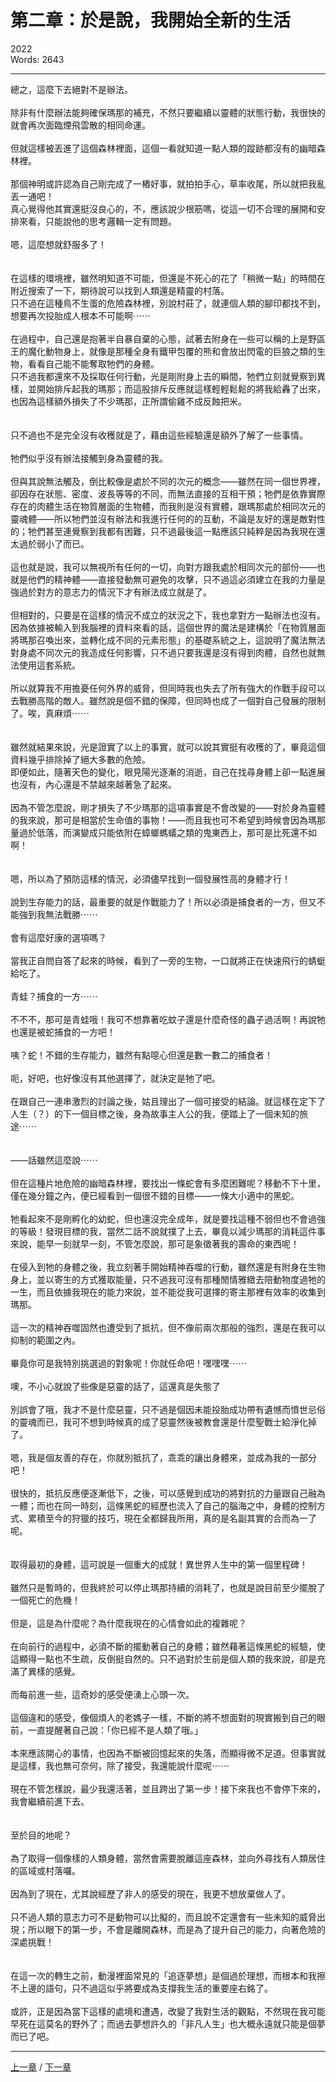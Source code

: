 # 第二章：於是說，我開始全新的生活
2022
<br>Words: 2643

---
總之，這麼下去絕對不是辦法。
<br>
<br>除非有什麼辦法能夠確保瑪那的補充，不然只要繼續以靈體的狀態行動，我很快的就會再次面臨煙飛雲散的相同命運。
<br>
<br>但就這樣被丟進了這個森林裡面，這個一看就知道一點人類的蹤跡都沒有的幽暗森林裡。
<br>
<br>那個神明或許認為自己剛完成了一樁好事，就拍拍手心，草率收尾，所以就把我亂丟一通吧！
<br>真心覺得他其實還挺沒良心的，不，應該說少根筋嗎，從這一切不合理的展開和安排來看，只能說他的思考邏輯一定有問題。
<br>
<br>嗯，這麼想就舒服多了！
<br>
<br>
<br>在這樣的環境裡，雖然明知道不可能，但還是不死心的花了「稍微一點」的時間在附近搜索了一下，期待說可以找到人類還是精靈的村落。
<br>只不過在這種鳥不生蛋的危險森林裡，別說村莊了，就連個人類的腳印都找不到，想要再次投胎成人根本不可能啊⋯⋯
<br>
<br>在過程中，自己還是抱著半自暴自棄的心態，試著去附身在一些可以稱的上是野區王的魔化動物身上，就像是那種全身有鐵甲包覆的熊和會放出閃電的巨狼之類的生物，看看自己能不能奪取牠們的身體。
<br>只不過我都還來不及採取任何行動，光是剛附身上去的瞬間，牠們立刻就覺察到異樣，並開始排斥起我的瑪那；而這股排斥反應就這樣輕輕鬆鬆的將我給轟了出來，也因為這樣額外損失了不少瑪那，正所謂偷雞不成反蝕把米。
<br>
<br>
<br>只不過也不是完全沒有收穫就是了，藉由這些經驗還是額外了解了一些事情。
<br>
<br>牠們似乎沒有辦法接觸到身為靈體的我。
<br>
<br>但與其說無法觸及，倒比較像是處於不同的次元的概念——雖然在同一個世界裡，卻因存在狀態、密度、波長等等的不同，而無法直接的互相干預；牠們是依靠實際存在的肉體生活在物質層面的生物體，而我則是沒有實體，跟瑪那處於相同次元的靈魂體——所以牠們並沒有辦法和我進行任何的的互動，不論是友好的還是敵對性的；牠們甚至連覺察到我都有困難，只不過最後這一點應該只純粹是因為我現在還太過於弱小了而已。
<br>
<br>這也就是說，我可以無視所有任何的一切，向對方跟我處於相同次元的部份——也就是他們的精神體——直接發動無可避免的攻擊，只不過這必須建立在我的力量是強過於對方的意志力的情況下才有辦法成立就是了。
<br>
<br>但相對的，只要是在這樣的情況不成立的狀況之下，我也拿對方一點辦法也沒有。因為依據被輸入到我腦裡的資料來看的話，這個世界的魔法是建構於「在物質層面將瑪那召喚出來，並轉化成不同的元素形態」的基礎系統之上，這說明了魔法無法對身處不同次元的我造成任何影響，只不過只要我還是沒有得到肉體，自然也就無法使用這套系統。
<br>
<br>所以就算我不用擔憂任何外界的威脅，但同時我也失去了所有強大的作戰手段可以去戰勝高階的敵人。雖然說是個不錯的保障，但同時也成了一個對自己發展的限制了。唉，真麻煩⋯⋯
<br>
<br>
<br>雖然就結果來說，光是證實了以上的事實，就可以說其實挺有收穫的了，畢竟這個資料幾乎排除掉了絕大多數的危險。
<br>即便如此，隨著天色的變化，眼見陽光逐漸的消逝，自己在找尋身體上卻一點進展也沒有，內心還是不禁越來越著急了起來。
<br>
<br>因為不管怎麼說，剛才損失了不少瑪那的這項事實是不會改變的——對於身為靈體的我來說，那可是相當於生命值的事物！——而且我也可不希望到時候會因為瑪那量過於低落，而演變成只能依附在蟑螂螞蟻之類的鬼東西上，那可是比死還不如啊！
<br>
<br>
<br>嗯，所以為了預防這樣的情況，必須儘早找到一個發展性高的身體才行！
<br>
<br>說到生存能力的話，最重要的就是作戰能力了！所以必須是捕食者的一方，但又不能強到我無法戰勝⋯⋯
<br>
<br>會有這麼好康的選項嗎？
<br>
<br>當我正自問自答了起來的時候，看到了一旁的生物，一口就將正在快速飛行的蜻蜓給吃了。
<br>
<br>青蛙？捕食的一方⋯⋯
<br>
<br>不不不，那可是青蛙哦！我可不想靠著吃蚊子還是什麼奇怪的蟲子過活啊！再說牠也還是被蛇捕食的一方吧！
<br>
<br>咦？蛇！不錯的生存能力，雖然有點噁心但還是數一數二的捕食者！
<br>
<br>呃，好吧，也好像沒有其他選擇了，就決定是牠了吧。
<br>
<br>在跟自己一連串激烈的討論之後，姑且理出了一個可接受的結論。就這樣在定下了人生（？）的下一個目標之後，身為故事主人公的我，便踏上了一個未知的旅途⋯⋯
<br>
<br>
<br>——話雖然這麼說⋯⋯
<br>
<br>但在這種片地危險的幽暗森林裡，要找出一條蛇會有多麼困難呢？移動不下十里，僅在幾分鐘之內，便已經看到一個很不錯的目標——一條大小適中的黑蛇。
<br>
<br>牠看起來不是剛孵化的幼蛇，但也還沒完全成年，就是要找這種不弱但也不會過強的等級！發現目標的我，當然二話不說就撲了上去，畢竟以減少瑪那的消耗這件事來說，能早一刻就早一刻，不管怎麼說，那可是象徵著我的壽命的東西呢！
<br>
<br>在侵入到牠的身體之後，我立刻著手開始精神吞噬的行動，雖然還是有附身在生物身上，並以寄生的方式獲取能量，只不過我可沒有那種閒情雅緻去陪動物度過牠的一生，而且依據我現在的能力來說，並不能從我可選擇的寄主那裡有效率的收集到瑪那。
<br>
<br>這一次的精神吞噬固然也遭受到了抵抗，但不像前兩次那般的強烈，還是在我可以抑制的範圍之內。
<br>
<br>畢竟你可是我特別挑選過的對象呢！你就任命吧！嘿嘿嘿⋯⋯
<br>
<br>噢，不小心就說了些像是惡靈的話了，這還真是失態了
<br>
<br>別誤會了哦，我才不是什麼惡靈，只不過是個因未能投胎成功帶有遺憾而憤世忌俗的靈魂而已，我可不想到時候真的成了惡靈然後被教會還是什麼聖戰士給淨化掉了。
<br>
<br>嗯，我是個友善的存在，你就別抵抗了，乖乖的讓出身體來，並成為我的一部分吧！
<br>
<br>很快的，抵抗反應便逐漸低下，之後，可以感覺到成功的將對抗的力量跟自己融為一體；而也在同一時刻，這條黑蛇的經歷也流入了自己的腦海之中，身體的控制方式、累積至今的狩獵的技巧，現在全都歸我所用，真的是名副其實的合而為一了呢。
<br>
<br>
<br>取得最初的身體，這可說是一個重大的成就！異世界人生中的第一個里程碑！
<br>
<br>雖然只是暫時的，但我終於可以停止瑪那持續的消耗了，也就是說目前至少擺脫了一個死亡的危機！
<br>
<br>但是，這是為什麼呢？為什麼我現在的心情會如此的複雜呢？
<br>
<br>在向前行的過程中，必須不斷的擺動著自己的身體；雖然藉著這條黑蛇的經驗，使這顯得一點也不生疏，反倒挺自然的。只不過對於生前是個人類的我來說，卻是充滿了異樣的感覺。
<br>
<br>而每前進一些，這奇妙的感受便湧上心頭一次。
<br>
<br>這個違和的感受，像個煩人的老媽子一樣，不斷的將不想面對的現實搬到自己的眼前，一直提醒著自己說：「你已經不是人類了哦。」
<br>
<br>本來應該開心的事情，也因為不斷被回憶起來的失落，而顯得微不足道。但事實就是這樣，我也無可奈何，除了接受，我還能說什麼呢⋯⋯
<br>
<br>現在不管怎樣說，最少我還活著，並且跨出了第一步！接下來我也不會停下來的，我會繼續前進下去。
<br>
<br>
<br>至於目的地呢？
<br>
<br>為了取得一個像樣的人類身體，當然會需要脫離這座森林，並向外尋找有人類居住的區域或村落囉。
<br>
<br>因為到了現在，尤其說經歷了非人的感受的現在，我更不想放棄做人了。
<br>
<br>只不過人類的意志力可不是動物可以比擬的，而且說不定還會有一些未知的威脅出現；所以眼下的第一步，不會是離開森林，而是為了提升自己的能力，向著危險的深處挑戰！
<br>
<br>
<br>在這一次的轉生之前，動漫裡面常見的「追逐夢想」是個過於理想，而根本和我擦不上邊的語句，只不過這似乎將要成為支撐我生活的重要座右銘了。
<br>
<br>或許，正是因為當下這樣的處境和遭遇，改變了我對生活的觀點，不然現在我可能早死在這莫名的野外了；而過去夢想許久的「非凡人生」也大概永遠就只能是個夢而已了吧。

---
[上一章](01.md) / [下一章](03.md)
